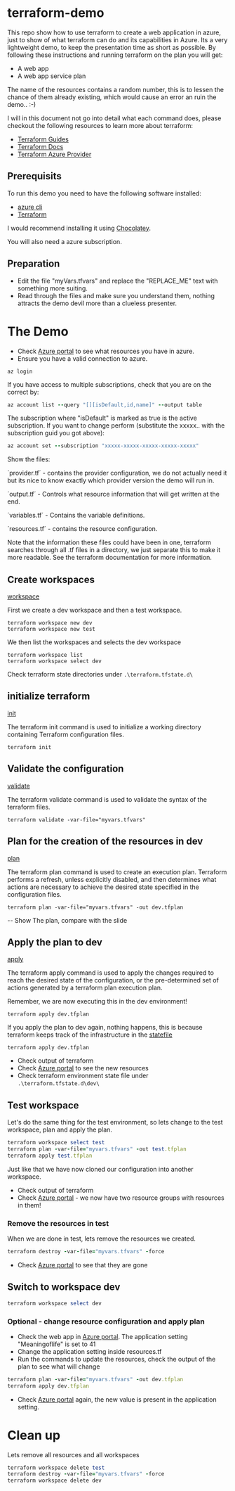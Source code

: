 # terraform-demo
This repo show how to use terraform to create a web application in azure, just to show of what terraform can do and its capabilities in Azure. Its a very lightweight demo, to keep the presentation time as short as possible.
By following these instructions and running terraform on the plan you will get:

- A web app
- A web app service plan 

The name of the resources contains a random number, this is to lessen the chance of them already existing, which would cause an error an ruin the demo.. :-)

I will in this document not go into detail what each command does, please checkout the following resources to learn more about terraform:

- [Terraform Guides](https://www.terraform.io/guides/index.html)
- [Terraform Docs](https://www.terraform.io/docs/index.html)
- [Terraform Azure Provider](https://www.terraform.io/docs/providers/azurerm/index.html)

## Prerequisits
To run this demo you need to have the following software installed:
- [azure cli](https://aka.ms/azcli)
- [Terraform](https://www.terraform.io/)

I would recommend installing it using [Chocolatey](https://chocolatey.org/).

You will also need a azure subscription.

## Preparation

* Edit the file "myVars.tfvars" and replace the "REPLACE_ME" text with something more suiting.
* Read through the files and make sure you understand them, nothing attracts the demo devil more than a clueless presenter.

# The Demo 
* Check [Azure portal](https://portal.azure.com) to see what resources you have in azure.
* Ensure you have a valid connection to azure.

```
az login
```

If you have access to multiple subscriptions, check that you are on the correct by: 

```ruby
az account list --query "[][isDefault,id,name]" --output table
```

The subscription where "isDefault" is marked as true is the active subscription. If you want to change perform (substitute the xxxxx.. with the subscription guid you got above):

```ruby
az account set --subscription "xxxxx-xxxxx-xxxxx-xxxxx-xxxxx"
```
Show the files:

´provider.tf´ - contains the provider configuration, we do not actually need it but its nice to know exactly which provider version the demo will run in.

´output.tf´ - Controls what resource information that will get written at the end.

´variables.tf´ - Contains the variable definitions.

´resources.tf´ - contains the resource configuration. 

Note that the information these files could have been in one, terraform searches through all .tf files in a directory, we just separate this to make it more readable. See the terraform documentation for more information.


## Create workspaces

[workspace](https://www.terraform.io/docs/commands/workspace/index.html)

First we create a dev workspace and then a test workspace.

```
terraform workspace new dev
terraform workspace new test
```

We then list the workspaces and selects the dev workspace

```
terraform workspace list
terraform workspace select dev
```

Check terraform state directories under ``` .\terraform.tfstate.d\ ```


## initialize terraform

[init](https://www.terraform.io/docs/commands/init.html)

The terraform init command is used to initialize a working directory containing Terraform configuration files.
```
terraform init
```

## Validate the configuration
[validate](https://www.terraform.io/docs/commands/validate.html
)

The terraform validate command is used to validate the syntax of the terraform files.

```
terraform validate -var-file="myvars.tfvars"
```

## Plan for the creation of the resources in dev
[plan](https://www.terraform.io/docs/commands/plan.html)

The terraform plan command is used to create an execution plan. Terraform performs a refresh, unless explicitly disabled, and then determines what actions are necessary to achieve the desired state specified in the configuration files.

```
terraform plan -var-file="myvars.tfvars" -out dev.tfplan
```

--  Show The plan, compare with the slide

## Apply the plan to dev
[apply](https://www.terraform.io/docs/commands/apply.html)

The terraform apply command is used to apply the changes required to reach the desired state of the configuration, or the pre-determined set of actions generated by a terraform plan execution plan.

Remember, we are now executing this in the dev environment!
```
terraform apply dev.tfplan
```

If you apply the plan to dev again, nothing happens, this is because terraform keeps track of the infrastructure in the [statefile](https://www.terraform.io/docs/state/index.html)

```
terraform apply dev.tfplan
```
* Check output of terraform
* Check [Azure portal](https://portal.azure.com) to see the new resources
* Check terraform environment state file under ``` .\terraform.tfstate.d\dev\ ```


## Test workspace
Let's do the same thing for the test environment, so lets change to the test workspace, plan and apply the plan.

```ruby
terraform workspace select test
terraform plan -var-file="myvars.tfvars" -out test.tfplan
terraform apply test.tfplan
```

Just like that we have now cloned our configuration into another workspace.

* Check output of terraform
* Check [Azure portal](https://portal.azure.com) - we now have two resource groups with resources in them!


### Remove the resources in test
When we are done in test, lets remove the resources we created.

```ruby
terraform destroy -var-file="myvars.tfvars" -force
```

* Check [Azure portal](https://portal.azure.com) to see that they are gone

## Switch to workspace dev

```ruby
terraform workspace select dev
```

### Optional - change resource configuration and apply plan

* Check the web app in [Azure portal](https://portal.azure.com). The application setting "Meaningoflife" is set to 41
* Change the application setting inside resources.tf
* Run the commands to update the resources, check the output of the plan to see what will change

```ruby
terraform plan -var-file="myvars.tfvars" -out dev.tfplan
terraform apply dev.tfplan
```

* Check [Azure portal](https://portal.azure.com) again, the new value is present in the application setting.


# Clean up
Lets remove all resources and all workspaces

```ruby
terraform workspace delete test
terraform destroy -var-file="myvars.tfvars" -force
terraform workspace delete dev
```

